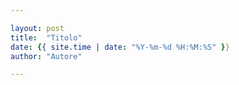 ```yaml
---

layout: post
title:  "Titolo"
date: {{ site.time | date: "%Y-%m-%d %H:%M:%S" }}
author: "Autore"

---
```

